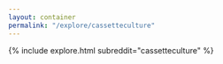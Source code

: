 ```yaml
---
layout: container
permalink: "/explore/cassetteculture"
---
```


<link rel="stylesheet" type="text/css" href="/static/css/explore.css">
{% include explore.html subreddit="cassetteculture" %}
